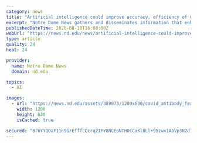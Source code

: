 ```yaml
---
category: news
title: "Artificial intelligence could improve accuracy, efficiency of CT screening for COVID-19 diagnosis"
excerpt: "Notre Dame News gathers and disseminates information that enhances understanding of the University’s academic and research mission and its accomplishments as a Catholic institute of higher learning."
publishedDateTime: 2020-08-10T16:00:00Z
webUrl: "https://news.nd.edu/news/artificial-intelligence-could-improve-accuracy-efficiency-of-ct-screening-for-covid-19-diagnosis/"
type: article
quality: 24
heat: 24

provider:
  name: Notre Dame News
  domain: nd.edu

topics:
  - AI

images:
  - url: "https://news.nd.edu/assets/389073/1200x630/covid_antibody_feature.jpg"
    width: 1200
    height: 630
    isCached: true

secured: "Br6YYQOaF11n9G/EfffcQcrq2IFY8NCEoNTHDCCaXl8Ll+95zwx1AbVp3N2d7na5WsHpQXW0BN7Tg4w3VDZIv/D/8YZjLHnsa0sr1oDuxbbczdJFjL8iiPpCaLXniisuOR5qFJGZ6AjTOcOkK2VMM2j6qSmjkGJH7Q9FEaxcs5e0XdPh10h37xr3mRPfuAo2CKa4/uUs/7wZXH0jZM6FXWa8Eb40EZLxmTF4U1B2e089RrwIup+gDffdV8wJVa3KTsBdJv6d+Qm0X+Cd3awBQn7+tq5BbYEqN9P1KRmsp9X3mvQn8znkZk5DMqnF+6RHfk9JXKEiN4XsNLfmnqILVQ==;BTl4Xfivnnr1CFlXscaxhg=="
---
```


